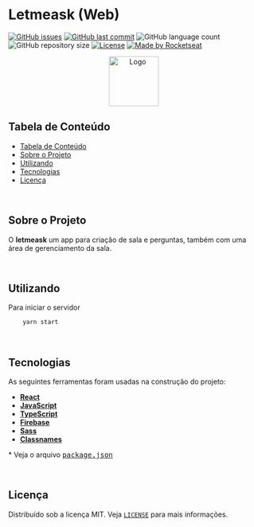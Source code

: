 # Letmeask (Web)

<!-- PROJECT SHIELDS -->

[![GitHub issues](https://img.shields.io/github/issues-raw/CarlosETB/letmeask-web.svg?style=flat-square)](https://github.com/CarlosETB/letmeask-web/issues)
[![GitHub last commit](https://img.shields.io/github/last-commit/CarlosETB/letmeask-web.svg?style=flat-square)](https://github.com/CarlosETB/letmeask-web/commits/master)
![GitHub language count](https://img.shields.io/github/languages/count/CarlosETB/letmeask-web.svg?style=flat-square)
![GitHub repository size](https://img.shields.io/github/repo-size/CarlosETB/letmeask-web?style=flat-square)
[![License](https://img.shields.io/badge/license-MIT-brightgreen?style=flat-square)](https://github.com/CarlosETB/letmeask-web/stargazers)
[![Made by Rocketseat](https://img.shields.io/badge/made%20by-Rocketseat-%238257e6?style=flat-square)](https://rocketseat.com.br/)

<!-- PROJECT LOGO -->

<p align="center">
    <img height="100px" src='src/assets/logo.svg' alt="Logo">
</p>

<!-- TABLE OF CONTENTS -->

## Tabela de Conteúdo

- [Tabela de Conteúdo](#tabela-de-conte%C3%BAdo)
- [Sobre o Projeto](#sobre-o-projeto)
- [Utilizando](#utilizando)
- [Tecnologias](#tecnologias)
- [Licença](#licen%C3%A7a)

<br />

<!-- ABOUT THE PROJECT -->

## Sobre o Projeto

O **letmeask** um app para criação de sala e perguntas, também com uma área de gerenciamento da sala.

<br />

<!-- USING -->

## Utilizando

Para iniciar o servidor

```sh
    yarn start
```

<br />

## Tecnologias

As seguintes ferramentas foram usadas na construção do projeto:

- **[React](https://pt-br.reactjs.org/)**
- **[JavaScript](https://www.javascript.com/)**
- **[TypeScript](https://www.typescriptlang.org/)**
- **[Firebase](https://firebase.google.com/)**
- **[Sass](https://sass-lang.com/)**
- **[Classnames](https://npm.devtool.tech/classnames/)**

\* Veja o arquivo <kbd>[package.json](./package.json)</kbd>

<br />

<!-- LICENSE -->

## Licença

Distribuído sob a licença MIT. Veja [`LICENSE`](./LICENSE) para mais informações.
